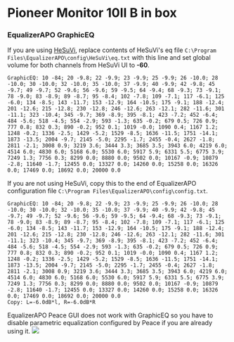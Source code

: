 # Pioneer Monitor 10II B in box
### EqualizerAPO GraphicEQ
If you are using [HeSuVi](https://sourceforge.net/projects/hesuvi/), replace contents of HeSuVi's eq file `C:\Program Files\EqualizerAPO\config\HeSuVi\eq.txt` with this line and set global volume for both channels from HeSuVi UI to **-60**.
```
GraphicEQ: 10 -84; 20 -9.8; 22 -9.9; 23 -9.9; 25 -9.9; 26 -10.0; 28 -10.0; 30 -10.0; 32 -10.0; 35 -10.0; 37 -9.9; 40 -9.9; 42 -9.8; 45 -9.7; 49 -9.7; 52 -9.6; 56 -9.6; 59 -9.5; 64 -9.4; 68 -9.3; 73 -9.1; 78 -9.0; 83 -8.9; 89 -8.7; 95 -8.4; 102 -7.8; 109 -7.1; 117 -6.1; 125 -6.0; 134 -8.5; 143 -11.7; 153 -12.9; 164 -10.5; 175 -9.1; 188 -12.4; 201 -12.6; 215 -12.8; 230 -12.8; 246 -12.6; 263 -12.1; 282 -11.6; 301 -11.1; 323 -10.4; 345 -9.7; 369 -8.9; 395 -8.1; 423 -7.2; 452 -6.4; 484 -5.6; 518 -4.5; 554 -2.9; 593 -1.3; 635 -0.2; 679 0.5; 726 0.9; 777 0.8; 832 0.3; 890 -0.2; 952 0.1; 1019 -0.0; 1090 0.4; 1167 1.2; 1248 -0.2; 1336 -2.5; 1429 -5.2; 1529 -8.5; 1636 -11.5; 1751 -14.1; 1873 -13.5; 2004 -9.7; 2145 -5.0; 2295 -1.7; 2455 -0.4; 2627 -1.8; 2811 -2.1; 3008 0.9; 3219 3.6; 3444 3.3; 3685 3.5; 3943 6.0; 4219 6.0; 4514 6.0; 4830 6.0; 5168 6.0; 5530 6.0; 5917 5.9; 6331 5.5; 6775 3.9; 7249 1.3; 7756 0.3; 8299 0.0; 8880 0.0; 9502 0.0; 10167 -0.9; 10879 -2.8; 11640 -1.7; 12455 0.0; 13327 0.0; 14260 0.0; 15258 0.0; 16326 0.0; 17469 0.0; 18692 0.0; 20000 0.0
```
If you are not using HeSuVi, copy this to the end of EqualizerAPO configuration file `C:\Program Files\EqualizerAPO\config\config.txt`.
```
GraphicEQ: 10 -84; 20 -9.8; 22 -9.9; 23 -9.9; 25 -9.9; 26 -10.0; 28 -10.0; 30 -10.0; 32 -10.0; 35 -10.0; 37 -9.9; 40 -9.9; 42 -9.8; 45 -9.7; 49 -9.7; 52 -9.6; 56 -9.6; 59 -9.5; 64 -9.4; 68 -9.3; 73 -9.1; 78 -9.0; 83 -8.9; 89 -8.7; 95 -8.4; 102 -7.8; 109 -7.1; 117 -6.1; 125 -6.0; 134 -8.5; 143 -11.7; 153 -12.9; 164 -10.5; 175 -9.1; 188 -12.4; 201 -12.6; 215 -12.8; 230 -12.8; 246 -12.6; 263 -12.1; 282 -11.6; 301 -11.1; 323 -10.4; 345 -9.7; 369 -8.9; 395 -8.1; 423 -7.2; 452 -6.4; 484 -5.6; 518 -4.5; 554 -2.9; 593 -1.3; 635 -0.2; 679 0.5; 726 0.9; 777 0.8; 832 0.3; 890 -0.2; 952 0.1; 1019 -0.0; 1090 0.4; 1167 1.2; 1248 -0.2; 1336 -2.5; 1429 -5.2; 1529 -8.5; 1636 -11.5; 1751 -14.1; 1873 -13.5; 2004 -9.7; 2145 -5.0; 2295 -1.7; 2455 -0.4; 2627 -1.8; 2811 -2.1; 3008 0.9; 3219 3.6; 3444 3.3; 3685 3.5; 3943 6.0; 4219 6.0; 4514 6.0; 4830 6.0; 5168 6.0; 5530 6.0; 5917 5.9; 6331 5.5; 6775 3.9; 7249 1.3; 7756 0.3; 8299 0.0; 8880 0.0; 9502 0.0; 10167 -0.9; 10879 -2.8; 11640 -1.7; 12455 0.0; 13327 0.0; 14260 0.0; 15258 0.0; 16326 0.0; 17469 0.0; 18692 0.0; 20000 0.0
Copy: L=-6.0dB*l, R=-6.0dB*R
```
EqualizerAPO Peace GUI does not work with GraphicEQ so you have to disable parametric equalization configured by Peace if you are already using it.
![](https://raw.githubusercontent.com/jaakkopasanen/AutoEq/master/results/Innerfidelity%202017/innerfidelity/onear/Pioneer%20Monitor%2010II%20B%20in%20box/Pioneer%20Monitor%2010II%20B%20in%20box.png)
